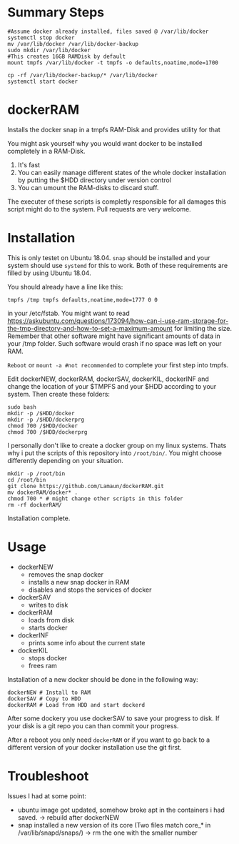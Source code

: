 # Summary Steps
```
#Assume docker already installed, files saved @ /var/lib/docker
systemctl stop docker
mv /var/lib/docker /var/lib/docker-backup
sudo mkdir /var/lib/docker
#This creates 16GB RAMDisk by default
mount tmpfs /var/lib/docker -t tmpfs -o defaults,noatime,mode=1700

cp -rf /var/lib/docker-backup/* /var/lib/docker
systemctl start docker
```

# dockerRAM
Installs the docker snap in a tmpfs RAM-Disk and provides utility for that

You might ask yourself why you would want docker to be installed completely in a RAM-Disk.

1. It's fast
2. You can easily manage different states of the whole docker installation by putting the $HDD directory under version control
3. You can umount the RAM-disks to discard stuff.

The executer of these scripts is completly responsible for all damages this script might do to the system.
Pull requests are very welcome.

# Installation

This is only testet on Ubuntu 18.04. ```snap``` should be installed and your system should use ```systemd``` for this to work.
Both of these requirements are filled by using Ubuntu 18.04.

You should already have a line like this:
```
tmpfs /tmp tmpfs defaults,noatime,mode=1777 0 0
```
in your /etc/fstab. You might want to read https://askubuntu.com/questions/173094/how-can-i-use-ram-storage-for-the-tmp-directory-and-how-to-set-a-maximum-amount for limiting the size. Remember that other software might have significant amounts of data in your /tmp folder. Such software would crash if no space was left on your RAM.

```Reboot``` or ```mount -a #not recommended``` to complete your first step into tmpfs.

Edit dockerNEW, dockerRAM, dockerSAV, dockerKIL, dockerINF and change the location of your $TMPFS and your $HDD according to your system.
Then create these folders:
```
sudo bash
mkdir -p /$HDD/docker
mkdir -p /$HDD/dockerprg
chmod 700 /$HDD/docker
chmod 700 /$HDD/dockerprg
```
I personally don't like to create a docker group on my linux systems. Thats why i put the scripts of this repository into
```/root/bin/```. You might choose differently depending on your situation.
```
mkdir -p /root/bin
cd /root/bin
git clone https://github.com/Lamaun/dockerRAM.git
mv dockerRAM/docker* .
chmod 700 * # might change other scripts in this folder
rm -rf dockerRAM/
```
Installation complete.

# Usage
- dockerNEW
  - removes the snap docker
  - installs a new snap docker in RAM
  - disables and stops the services of docker
- dockerSAV
  - writes to disk
- dockerRAM
  - loads from disk
  - starts docker
- dockerINF
  - prints some info about the current state
- dockerKIL
  - stops docker
  - frees ram
  
Installation of a new docker should be done in the following way:
```
dockerNEW # Install to RAM
dockerSAV # Copy to HDD
dockerRAM # Load from HDD and start dockerd
```
After some dockery you use dockerSAV to save your progress to disk.
If your disk is a git repo you can than commit your progress.

After a reboot you only need ```dockerRAM``` or if you want to go back to a different version of your docker installation
use the git first.

# Troubleshoot
Issues I had at some point:
- ubuntu image got updated, somehow broke apt in the containers i had saved. -> rebuild after dockerNEW
- snap installed a new version of its core (Two files match core_* in /var/lib/snapd/snaps/) -> rm the one with the smaller number
